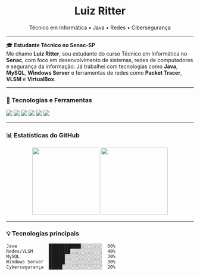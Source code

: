 <h1 align="center">Luiz Ritter</h1>
<p align="center">
  Técnico em Informática • Java • Redes • Cibersegurança
</p>

---

🎓 **Estudante Técnico no Senac-SP**  
Me chamo **Luiz Ritter**, sou estudante do curso Técnico em Informática no **Senac**, com foco em desenvolvimento de sistemas, redes de computadores e segurança da informação. Já trabalhei com tecnologias como **Java**, **MySQL**, **Windows Server** e ferramentas de redes como **Packet Tracer**, **VLSM** e **VirtualBox**.

---

### 🚀 Tecnologias e Ferramentas

<p align="left">
  <img src="https://img.shields.io/badge/Java-ED8B00?style=flat-square&logo=java&logoColor=white"/>
  <img src="https://img.shields.io/badge/MySQL-4479A1?style=flat-square&logo=mysql&logoColor=white"/>
  <img src="https://img.shields.io/badge/Linux-333?style=flat-square&logo=linux&logoColor=FCC624"/>
  <img src="https://img.shields.io/badge/Windows%20Server-0078D6?style=flat-square&logo=windows&logoColor=white"/>
  <img src="https://img.shields.io/badge/Cybersecurity-black?style=flat-square&logo=hackthebox&logoColor=white"/>
  <img src="https://img.shields.io/badge/Networking-00599C?style=flat-square&logo=cisco&logoColor=white"/>
</p>

---

### 📊 Estatísticas do GitHub

<p align="center">
  <img src="https://github-readme-stats.vercel.app/api?username=luizritter0x&show_icons=true&theme=radical" height="180em"/>
  <img src="https://github-readme-stats.vercel.app/api/top-langs/?username=luizritter0x&layout=compact&theme=radical" height="180em"/>
</p>

---

### 💡 Tecnologias principais

```text
Java            ████████████░░░░░░░░  60%
Redes/VLSM      ████████░░░░░░░░░░░░  40%
MySQL           ██████░░░░░░░░░░░░░░  30%
Windows Server  ██████░░░░░░░░░░░░░░  30%
Cybersegurança  █████░░░░░░░░░░░░░░░  20%
